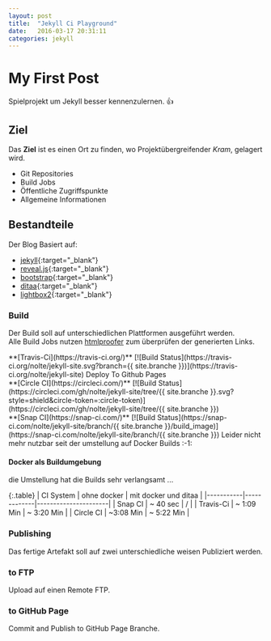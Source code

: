 ```yaml
---
layout: post
title:  "Jekyll Ci Playground"
date:   2016-03-17 20:31:11
categories: jekyll
---
```


# My First Post
 
 Spielprojekt um Jekyll besser kennenzulernen. :+1:  

## Ziel
 
 Das **Ziel** ist es einen Ort zu finden, wo Projektübergreifender *Kram*, gelagert wird.

 * Git Repositories
 * Build Jobs
 * Öffentliche Zugriffspunkte
 * Allgemeine Informationen
  
  
## Bestandteile

 Der Blog Basiert auf:

 * [jekyll](https://jekyllrb.com/){:target="_blank"}
 * [reveal.js](http://lab.hakim.se/reveal-js/){:target="_blank"}
 * [bootstrap](https://getbootstrap.com/){:target="_blank"}
 * [ditaa](http://ditaa.sourceforge.net/){:target="_blank"} 
 * [lightbox2](http://www.lokeshdhakar.com/projects/lightbox2){:target="_blank"} 
 
 
### Build
 
 Der Build soll auf unterschiedlichen Plattformen ausgeführt werden.  
 Alle Build Jobs nutzen [htmlproofer](https://github.com/gjtorikian/html-proofer) zum überprüfen der generierten Links.

<div class="row" markdown="1">
<div class="col-sm-4" markdown="1">
 **[Travis-Ci](https://travis-ci.org/)**  
 [![Build Status](https://travis-ci.org/nolte/jekyll-site.svg?branch={{ site.branche }})](https://travis-ci.org/nolte/jekyll-site)  
 Deploy To Github Pages
</div>
<div class="col-sm-4" markdown="1">
 **[Circle CI](https://circleci.com/)**  
 [![Build Status](https://circleci.com/gh/nolte/jekyll-site/tree/{{ site.branche }}.svg?style=shield&circle-token=:circle-token)](https://circleci.com/gh/nolte/jekyll-site/tree/{{ site.branche }})
</div>  
<div class="col-sm-4" markdown="1">
 **[Snap CI](https://snap-ci.com/)**  
 [![Build Status](https://snap-ci.com/nolte/jekyll-site/branch/{{ site.branche }}/build_image)](https://snap-ci.com/nolte/jekyll-site/branch/{{ site.branche }})  
 Leider nicht mehr nutzbar seit der umstellung auf Docker Builds :-1: 
</div>
</div>

#### Docker als Buildumgebung

 die Umstellung hat die Builds sehr verlangsamt ...

{:.table}
| CI System | ohne docker | mit docker und ditaa |
|-----------|-------------|----------------------|
| Snap CI   | ~ 40 sec    | /                    |
| Travis-Ci | ~ 1:09 Min  | ~ 3:20 Min           |
| Circle CI  | ~3:08 Min   | ~ 5:22 Min           |


### Publishing
 
 Das fertige Artefakt soll auf zwei unterschiedliche weisen Publiziert werden.

### to FTP

 Upload auf einen Remote FTP.

### to GitHub Page

 Commit and Publish to GitHub Page Branche.

